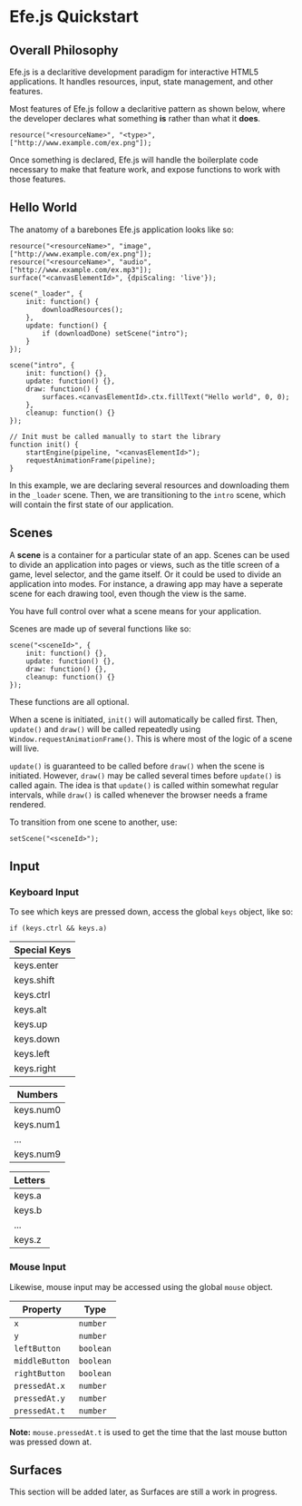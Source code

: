 # Efe.js Quickstart

## Overall Philosophy

Efe.js is a declaritive development paradigm for interactive HTML5 applications. It handles resources, input, state management, and other features.

Most features of Efe.js follow a declaritive pattern as shown below, where the developer declares what something **is** rather than what it **does**.

~~~~
resource("<resourceName>", "<type>", ["http://www.example.com/ex.png"]);
~~~~

Once something is declared, Efe.js will handle the boilerplate code necessary to make that feature work, and expose functions to work with those features. 

## Hello World

The anatomy of a barebones Efe.js application looks like so:

~~~~
resource("<resourceName>", "image", ["http://www.example.com/ex.png"]);
resource("<resourceName>", "audio", ["http://www.example.com/ex.mp3"]);
surface("<canvasElementId>", {dpiScaling: 'live'});

scene("_loader", {
	init: function() {
		downloadResources();
	},
	update: function() {
		if (downloadDone) setScene("intro");
	}
});

scene("intro", {
	init: function() {},
	update: function() {},
	draw: function() {
        surfaces.<canvasElementId>.ctx.fillText("Hello world", 0, 0);
    },
    cleanup: function() {}
});

// Init must be called manually to start the library
function init() {
	startEngine(pipeline, "<canvasElementId>");
	requestAnimationFrame(pipeline);
}
~~~~

In this example, we are declaring several resources and downloading them in the `_loader` scene. Then, we are transitioning to the `intro` scene, which will contain the first state of our application.

## Scenes

A **scene** is a container for a particular state of an app. Scenes can be used to divide an application into pages or views, such as the title screen of a game, level selector, and the game itself. Or it could be used to divide an application into modes. For instance, a drawing app may have a seperate scene for each drawing tool, even though the view is the same. 

You have full control over what a scene means for your application.

Scenes are made up of several functions like so:

~~~~
scene("<sceneId>", {
	init: function() {},
	update: function() {},
	draw: function() {},
    cleanup: function() {}
});
~~~~

These functions are all optional.

When a scene is initiated, `init()` will automatically be called first. Then, `update()` and `draw()` will be called repeatedly using `Window.requestAnimationFrame()`. This is where most of the logic of a scene will live.

`update()` is guaranteed to be called before `draw()` when the scene is initiated. However, `draw()` may be called several times before `update()` is called again. The idea is that `update()` is called within somewhat regular intervals, while `draw()` is called whenever the browser needs a frame rendered.

To transition from one scene to another, use:

~~~~
setScene("<sceneId>");
~~~~

## Input

### Keyboard Input

To see which keys are pressed down, access the global `keys` object, like so:

~~~~
if (keys.ctrl && keys.a) 
~~~~

| Special Keys |
| ----- |
| keys.enter |
| keys.shift |
| keys.ctrl  |
| keys.alt   |
| keys.up    |
| keys.down  |
| keys.left  |
| keys.right |

| Numbers   |
| --------- |
| keys.num0 |
| keys.num1 |
| ...       |
| keys.num9 |

| Letters   |
| --------- |
| keys.a    |
| keys.b    |
| ...       |
| keys.z    |

### Mouse Input

Likewise, mouse input may be accessed using the global `mouse` object.

| Property     | Type |
|----------------|-----------| 
| `x`            | `number`  |
| `y`            | `number`  |
| `leftButton`   | `boolean` |
| `middleButton` | `boolean` |
| `rightButton`  | `boolean` |
| `pressedAt.x`  | `number`  |
| `pressedAt.y`  | `number`  |
| `pressedAt.t`  | `number`  |

**Note:** `mouse.pressedAt.t` is used to get the time that the last mouse button was pressed down at.

## Surfaces 

This section will be added later, as Surfaces are still a work in progress.